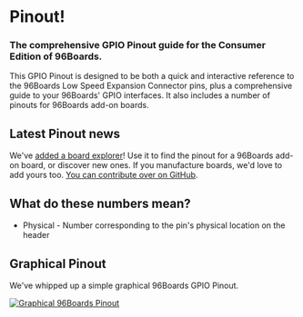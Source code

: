 # Pinout!

### The comprehensive GPIO Pinout guide for the Consumer Edition of 96Boards.

This GPIO Pinout is designed to be both a quick and interactive reference to the 96Boards Low Speed Expansion Connector pins, plus a comprehensive guide to your 96Boards' GPIO interfaces. It also includes a number of pinouts for 96Boards add-on boards.

## Latest Pinout news

We've [added a board explorer](/pinout/boards.html)! Use it to find the pinout for a 96Boards add-on board, or discover new ones. If you manufacture boards, we'd love to add yours too. [You can contribute over on GitHub](https://github.com/96boards/pinout).

## What do these numbers mean?

* Physical - Number corresponding to the pin's physical location on the header

## Graphical Pinout

We've whipped up a simple graphical 96Boards GPIO Pinout. 

[![Graphical 96Boards Pinout](/pinout/resources/96Boards_pinout.png)](/pinout/resources/96Boards_pinout.png)
